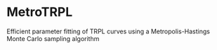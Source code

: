 # MetroTRPL
Efficient parameter fitting of TRPL curves using a Metropolis-Hastings Monte Carlo sampling algorithm
